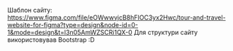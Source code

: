 Шаблон сайту: https://www.figma.com/file/eOWwwvjcB8hFIOC3yx2Hwc/tour-and-travel-website-for-figma?type=design&node-id=0-1&mode=design&t=l3n05AmWZSCRi1QX-0
Для структури сайту використовував Bootstrap :D
